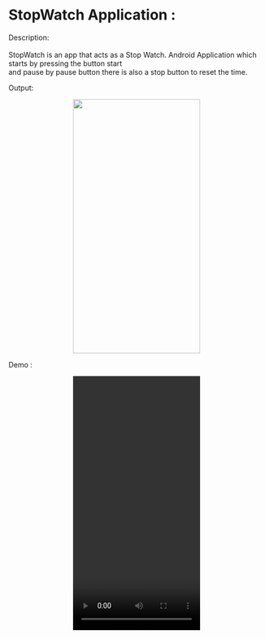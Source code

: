 <h1>StopWatch Application : </h1>

Description: <br><br>
StopWatch is an app that acts as a Stop Watch. 
Android Application which starts by pressing the button start <br>and pause by pause button there is also a stop button to reset the time.

Output: 

<div align="center">
  <img src="https://github.com/sonishivam1402/OIBSIP/assets/109283580/b72833a8-ac10-4b2c-b48e-986e821246dc" width="250" height="500">
</div>

Demo : 

<div align="center">
  <video src="https://github.com/sonishivam1402/OIBSIP/assets/109283580/8db2f8e6-8466-4ba8-8e37-998c01c6c836" width="250" height="500">
</div>


